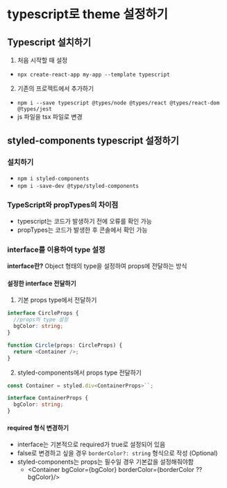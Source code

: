 # typescript로 theme 설정하기

## Typescript 설치하기

1. 처음 시작할 때 설정

- `npx create-react-app my-app --template typescript`

2. 기존의 프로젝트에서 추가하기

- `npm i --save typescript @types/node @types/react @types/react-dom @types/jest`
- js 파일을 tsx 파일로 변경

## styled-components typescript 설정하기

### 설치하기

- `npm i styled-components`
- `npm i -save-dev @type/styled-components`

### TypeScript와 propTypes의 차이점

- typescript는 코드가 발생하기 전에 오류를 확인 가능
- propTypes는 코드가 발생한 후 콘솔에서 확인 가능

### interface를 이용하여 type 설정

**interface란?**
Object 형태의 type을 설정하여 props에 전달하는 방식

#### 설정한 interface 전달하기

1.  기본 props type에서 전달하기

```typescript
interface CircleProps {
  //props의 type 설정
  bgColor: string;
}

function Circle(props: CircleProps) {
  return <Container />;
}
```

2. styled-components에서 props type 전달하기

```typescript
const Container = styled.div<ContainerProps>``;

interface ContainerProps {
  bgColor: string;
}
```

#### required 형식 변경하기

- interface는 기본적으로 required가 true로 설정되어 있음
- false로 변경하고 싶을 경우 `borderColor?: string` 형식으로 작성 (Optional)
- styled-components는 props는 필수일 경우 기본값을 설정해줘야함
  - <Container bgColor={bgColor} borderColor={borderColor ?? bgColor}/>
